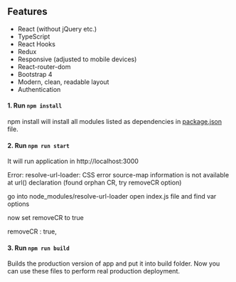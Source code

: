 ## Features

-  React (without jQuery etc.)
-  TypeScript
-  React Hooks
-  Redux
-  Responsive (adjusted to mobile devices)
-  React-router-dom
-  Bootstrap 4
-  Modern, clean, readable layout
-  Authentication

#### 1. Run `npm install`

npm install will install all modules listed as dependencies in [package.json](package.json) file.

#### 2. Run `npm run start`

It will run application in http://localhost:3000

Error: resolve-url-loader: CSS error
source-map information is not available at url() declaration (found orphan CR, try removeCR option)

go into node_modules/resolve-url-loader open index.js file and find var options

now set removeCR to true

removeCR : true,

#### 3. Run `npm run build`

Builds the production version of app and put it into build folder. Now you can use these files to perform real production deployment.
